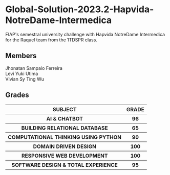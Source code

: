# Global-Solution-2023.2-Hapvida-NotreDame-Intermedica
FIAP's semestral university challenge with Hapvida NotreDame Intermedica for the Raquel team from the 1TDSPR class.

## Members
Jhonatan Sampaio Ferreira
</br>
Levi Yuki Utima
</br>
Vivian Sy Ting Wu
</br>

## Grades

<table>
  <tr>
    <th><strong>SUBJECT</strong></th>
    <th><strong>GRADE</strong></th>
  </tr>
  <tr>
    <th><strong>AI & CHATBOT</strong></th>
    <th>96</th>
  </tr>
  <tr>
    <th><strong>BUILDING RELATIONAL DATABASE</strong></th>
    <th>65</th>
  </tr>
  <tr>
    <th><strong>COMPUTATIONAL THINKING USING PYTHON</strong></th>
    <th>90</th>
  </tr>
  <tr>
    <th><strong>DOMAIN DRIVEN DESIGN</strong></th>
    <th>100</th>
  </tr>
  <tr>
    <th><strong>RESPONSIVE WEB DEVELOPMENT</strong></th>
    <th>100</th>
  </tr>
  <tr>
    <th><strong>SOFTWARE DESIGN & TOTAL EXPERIENCE</strong></th>
    <th>95</th>
  </tr>
</table>
